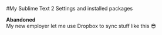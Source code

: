 #My Sublime Text 2 Settings and installed packages

**Abandoned**  
My new employer let me use Dropbox to sync stuff like this :sunglasses:

